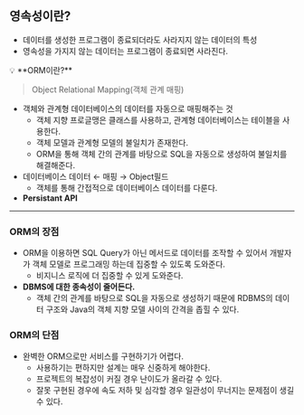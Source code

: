 ## 영속성이란?

- 데이터를 생성한 프로그램이 종료되더라도 사라지지 않는 데이터의 특성
- 영속성을 가지지 않는 데이터는 프로그램이 종료되면 사라진다.

<aside>
💡 **ORM이란?**

</aside>

> Object Relational Mapping(객체 관계 매핑)
> 
- 객체와 관계형 데이터베이스의 데이터를 자동으로 매핑해주는  것
    - 객체 지향 프로글맹은 클래스를 사용하고, 관계형 데이터베이스는 테이블을 사용한다.
    - 객체 모델과 관계형 모델의 불일치가 존재한다.
    - ORM을 통해 객체 간의 관계를 바탕으로 SQL을 자동으로 생성하여 불일치를 해결해준다.
- 데이터베이스 데이터 ← 매핑 → Object필드
    - 객체를 통해 간접적으로 데이터베이스 데이터를 다룬다.
- **Persistant API**

---

### ORM의 장점

- ORM을 이용하면 SQL Query가 아닌 메서드로 데이터를 조작할 수 있어서 개발자가 객체 모델로 프로그래밍 하는데 집중할 수 있도록 도와준다.
    - 비지니스 로직에 더 집중할 수 있게 도와준다.
- **DBMS에 대한 종속성이 줄어든다.**
    - 객체 간의 관계를 바탕으로 SQL을 자동으로 생성하기 때문에 RDBMS의 데이터 구조와 Java의 객체 지향 모델 사이의 간격을 좁힐 수 있다.

### ORM의 단점

- 완벽한 ORM으로만 서비스를 구현하기가 어렵다.
    - 사용하기는 편하지만 설계는 매우 신중하게 해야한다.
    - 프로젝트의 복잡성이 커질 경우 난이도가 올라갈 수 있다.
    - 잘못 구현된 경우에 속도 저하 및 심각할 경우 일관성이 무너지는 문제점이 생길수 있다.
